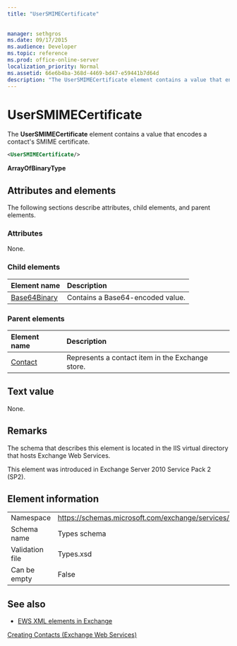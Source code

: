 ```yaml
---
title: "UserSMIMECertificate"
 
 
manager: sethgros
ms.date: 09/17/2015
ms.audience: Developer
ms.topic: reference
ms.prod: office-online-server
localization_priority: Normal
ms.assetid: 66e6b4ba-368d-4469-bd47-e59441b7d64d
description: "The UserSMIMECertificate element contains a value that encodes a contact's SMIME certificate."
---
```


# UserSMIMECertificate

The **UserSMIMECertificate** element contains a value that encodes a contact's SMIME certificate. 
  
```XML
<UserSMIMECertificate/>
```

 **ArrayOfBinaryType**
## Attributes and elements

The following sections describe attributes, child elements, and parent elements.
  
### Attributes

None.
  
### Child elements

|**Element name**|**Description**|
|:-----|:-----|
|[Base64Binary](base64binary.md) <br/> |Contains a Base64-encoded value.  <br/> |
   
### Parent elements

|**Element name**|**Description**|
|:-----|:-----|
|[Contact](contact.md) <br/> |Represents a contact item in the Exchange store.  <br/> |
   
## Text value

None.
  
## Remarks

The schema that describes this element is located in the IIS virtual directory that hosts Exchange Web Services.
  
This element was introduced in Exchange Server 2010 Service Pack 2 (SP2).
  
## Element information

|||
|:-----|:-----|
|Namespace  <br/> |https://schemas.microsoft.com/exchange/services/2006/types  <br/> |
|Schema name  <br/> |Types schema  <br/> |
|Validation file  <br/> |Types.xsd  <br/> |
|Can be empty  <br/> |False  <br/> |
   
## See also



- [EWS XML elements in Exchange](ews-xml-elements-in-exchange.md)


[Creating Contacts (Exchange Web Services)](https://msdn.microsoft.com/library/4845917e-70d1-481c-bbd7-011ec6571789%28Office.15%29.aspx)

